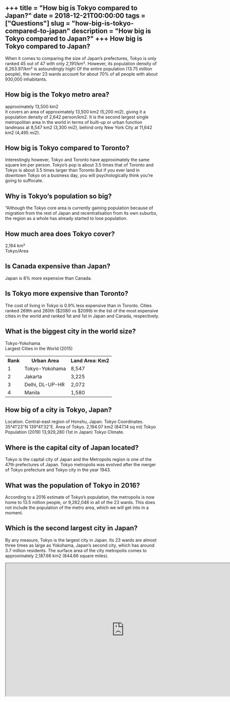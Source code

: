 +++
title = "How big is Tokyo compared to Japan?"
date = 2018-12-21T00:00:00
tags = ["Questions"]
slug = "how-big-is-tokyo-compared-to-japan"
description = "How big is Tokyo compared to Japan?"
+++
How big is Tokyo compared to Japan?
-----------------------------------

When it comes to comparing the size of Japan’s prefectures, Tokyo is only ranked 45 out of 47 with only 2,191/km². However, its population density of 6,263.97/km² is astoundingly high! Of the entire population (13.75 million people), the inner 23 wards account for about 70% of all people with about 930,000 inhabitants.

How big is the Tokyo metro area?
--------------------------------

approximately 13,500 km2  
It covers an area of approximately 13,500 km2 (5,200 mi2), giving it a population density of 2,642 person/km2. It is the second largest single metropolitan area in the world in terms of built-up or urban function landmass at 8,547 km2 (3,300 mi2), behind only New York City at 11,642 km2 (4,495 mi2).

How big is Tokyo compared to Toronto?
-------------------------------------

Interestingly however, Tokyo and Toronto have approximately the same square km per person. Tokyo’s pop is about 3.5 times that of Toronto and Tokyo is about 3.5 times larger than Toronto But if you ever land in downtown Tokyo on a business day, you will psychologically think you’re going to suffocate.

Why is Tokyo’s population so big?
---------------------------------

“Although the Tokyo core area is currently gaining population because of migration from the rest of Japan and recentralisation from its own suburbs, the region as a whole has already started to lose population.

How much area does Tokyo cover?
-------------------------------

2,194 km²  
Tokyo/Area

Is Canada expensive than Japan?
-------------------------------

Japan is 8% more expensive than Canada.

Is Tokyo more expensive than Toronto?
-------------------------------------

The cost of living in Tokyo is 0.9% less expensive than in Toronto. Cities ranked 269th and 260th ($2080 vs $2099) in the list of the most expensive cities in the world and ranked 1st and 1st in Japan and Canada, respectively.

What is the biggest city in the world size?
-------------------------------------------

Tokyo-Yokohama  
Largest Cities in the World (2015)

<table><tr><th>Rank</th><th>Urban Area</th><th>Land Area: Km2</th></tr><tr><td>1</td><td>Tokyo-Yokohama</td><td>8,547</td></tr><tr><td>2</td><td>Jakarta</td><td>3,225</td></tr><tr><td>3</td><td>Delhi, DL-UP-HR</td><td>2,072</td></tr><tr><td>4</td><td>Manila</td><td>1,580</td></tr></table>

How big of a city is Tokyo, Japan?
----------------------------------

Location. Central-east region of Honshu, Japan. Tokyo Coordinates. 35°41′23″N 139°41′32″E. Area of Tokyo. 2,194.07 km2 (847.14 sq mi) Tokyo Population (2019) 13,929,280 (1st in Japan) Tokyo Climate.

Where is the capital city of Japan located?
-------------------------------------------

Tokyo is the capital city of Japan and the Metropolis region is one of the 47th prefectures of Japan. Tokyo metropolis was evolved after the merger of Tokyo prefecture and Tokyo city in the year 1943.

What was the population of Tokyo in 2016?
-----------------------------------------

According to a 2016 estimate of Tokyo’s population, the metropolis is now home to 13.5 million people, or 9,262,046 in all of the 23 wards. This does not include the population of the metro area, which we will get into in a moment.

Which is the second largest city in Japan?
------------------------------------------

By any measure, Tokyo is the largest city in Japan. Its 23 wards are almost three times as large as Yokohama, Japan’s second city, which has around 3.7 million residents. The surface area of the city metropolis comes to approximately 2,187.66 km2 (844.66 square miles).

<iframe allow="accelerometer; autoplay; clipboard-write; encrypted-media; gyroscope; picture-in-picture" allowfullscreen="" class="__youtube_prefs__  epyt-is-override  no-lazyload" data-no-lazy="1" data-origheight="433" data-origwidth="770" data-skipgform_ajax_framebjll="" height="433" id="_ytid_16921" loading="lazy" src="https://www.youtube.com/embed/A953a5a8zs0?enablejsapi=1&autoplay=0&cc_load_policy=0&cc_lang_pref=&iv_load_policy=1&loop=0&modestbranding=0&rel=1&fs=1&playsinline=0&autohide=2&theme=dark&color=red&controls=1&" title="YouTube player" width="770"></iframe>